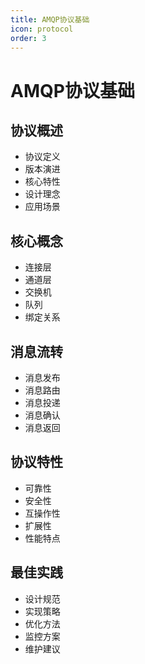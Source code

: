 ```yaml
---
title: AMQP协议基础
icon: protocol
order: 3
---
```


# AMQP协议基础

## 协议概述
- 协议定义
- 版本演进
- 核心特性
- 设计理念
- 应用场景

## 核心概念
- 连接层
- 通道层
- 交换机
- 队列
- 绑定关系

## 消息流转
- 消息发布
- 消息路由
- 消息投递
- 消息确认
- 消息返回

## 协议特性
- 可靠性
- 安全性
- 互操作性
- 扩展性
- 性能特点

## 最佳实践
- 设计规范
- 实现策略
- 优化方法
- 监控方案
- 维护建议
